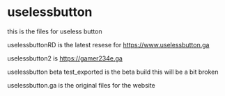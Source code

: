 # uselessbutton
this is the files for useless button

uselessbuttonRD is the latest resese for https://www.uselessbutton.ga

uselessbutton2 is https://gamer234e.ga

uselessbutton beta test_exported is the beta build this will be a bit broken

uselessbutton.ga is the original files for the website
